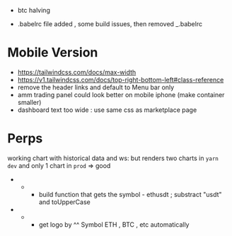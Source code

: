 - btc halving

- .babelrc file added , some build issues, then removed \_.babelrc

# Mobile Version

- https://tailwindcss.com/docs/max-width
- https://v1.tailwindcss.com/docs/top-right-bottom-left#class-reference
- remove the header links and default to Menu bar only
- amm trading panel could look better on mobile iphone (make container smaller)
- dashboard text too wide : use same css as marketplace page

# Perps

working chart with historical data and ws: but renders two charts in `yarn dev` and only 1 chart in `prod` => good

- - - build function that gets the symbol - ethusdt ; substract "usdt" and toUpperCase
- - - get logo by ^^ Symbol ETH , BTC , etc automatically
